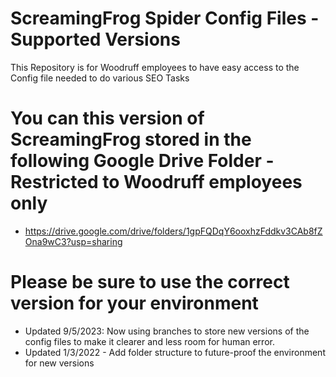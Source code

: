 # ScreamingFrog Spider Config Files - Supported Versions
This Repository is for Woodruff employees to have easy access to the Config file needed to do various SEO Tasks

# You can this version of ScreamingFrog stored in the following Google Drive Folder - Restricted to Woodruff employees only
- https://drive.google.com/drive/folders/1gpFQDqY6ooxhzFddkv3CAb8fZOna9wC3?usp=sharing


# Please be sure to use the correct version for your environment
- Updated 9/5/2023: Now using branches to store new versions of the config files to make it clearer and less room for human error.
- Updated 1/3/2022 - Add folder structure to future-proof the environment for new versions
